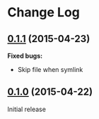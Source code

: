 # Change Log

## [0.1.1](https://github.com/camptocamp/puppet-ghostbuster/releases/tag/0.1.1) (2015-04-23)

**Fixed bugs:**

- Skip file when symlink

## [0.1.0](https://github.com/camptocamp/puppet-ghostbuster/releases/tag/0.1.0) (2015-04-22)

Initial release
